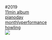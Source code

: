 



#2019<br>
[11min album](post/11min.md)<br>
[pianoday](post/post_pianoday2019.md)<br>
[monthlyperformance](post/mf.md)<br>
[howling](post/howling.md)<br>
[<img src="img/howling_jiyeonkim_pic.png">](post/howling.md)<br>

